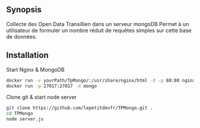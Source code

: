 ## Synopsis

Collecte des Open Data Transillien dans un serveur mongoDB
Permet à un utilisateur de formuler un nombre réduit de requêtes simples sur cette base de données.

## Installation
Start Nginx & MongoDB

```sh
docker run -v yourPath/TpMongo/:/usr/share/nginx/html -d -p 80:80 nginx
docker run -p 27017:27017 -d mongo
```
Clone git & start node server
```sh
git clone https://github.com/lepetitdevfr/TPMongo.git .
cd TPMongo
node server.js
```